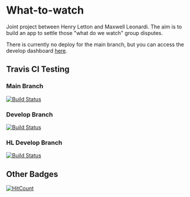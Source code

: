 # What-to-watch
Joint project between Henry Letton and Maxwell Leonardi. The aim is to build an app to settle those "what do we watch" group disputes.

There is currently no deploy for the main branch, but you can access the develop dashboard [here](https://what-to-watch-develop.herokuapp.com/).


## Travis CI Testing
### Main Branch
[![Build Status](https://www.travis-ci.com/HennersMcGee/What-to-watch.svg?branch=main)](https://www.travis-ci.com/HennersMcGee/What-to-watch)
### Develop Branch
[![Build Status](https://www.travis-ci.com/HennersMcGee/What-to-watch.svg?branch=develop)](https://www.travis-ci.com/HennersMcGee/What-to-watch)
### HL Develop Branch
[![Build Status](https://www.travis-ci.com/HennersMcGee/What-to-watch.svg?branch=dev_hl)](https://www.travis-ci.com/HennersMcGee/What-to-watch)

## Other Badges
[![HitCount](http://hits.dwyl.com/HennersMcGee/What-to-watch.svg)](http://hits.dwyl.com/HennersMcGee/What-to-watch)

